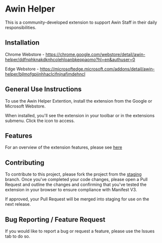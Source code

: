 # Awin Helper

This is a community-developed extension to support Awin Staff in their daily responsibilities.


## Installation

Chrome Webstore - https://chrome.google.com/webstore/detail/awin-helper/ddfnphknakdknhcolehloanbkeppaomo?hl=en&authuser=0

Edge Webstore - https://microsoftedge.microsoft.com/addons/detail/awin-helper/bjlmofgpijnhhaclcifnjnafjmdehncl

## General Use Instructions

To use the Awin Helper Extention, install the extension from the Google or Microsoft Webstore.

When installed, you'll see the extension in your toolbar or in the extensions submenu. Click the icon to access.

## Features

For an overview of the extension features, please see [here](https://aniziolek.notion.site/Extension-Feature-List-10416419acf180aebf0bcc04930b315d)

## Contributing

To contribute to this project, please fork the project from the [staging]() branch. Once you've completed your code changes, please open a Pull Request and outline the changes and confirming that you've tested the extension in your browser to ensure compliance with Manifest V3.

If approved, your Pull Request will be merged into staging for use on the next release.

## Bug Reporting / Feature Request

If you would like to report a bug or request a feature, please use the Issues tab to do so.
